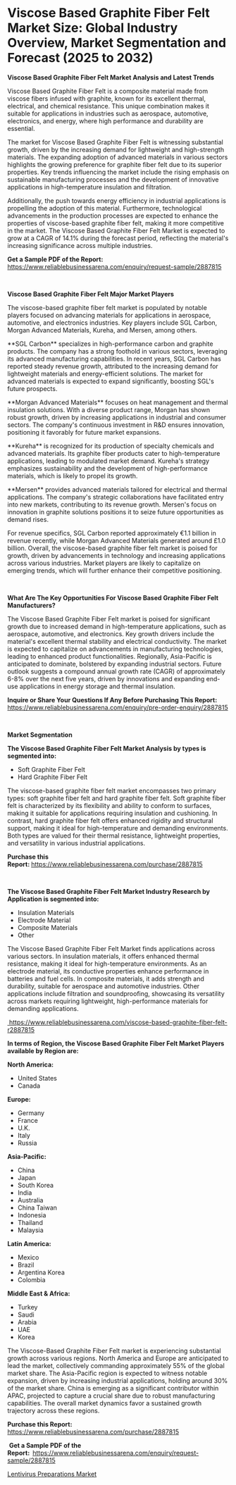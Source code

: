 <p><h1>Viscose Based Graphite Fiber Felt Market Size: Global Industry Overview, Market Segmentation and Forecast (2025 to 2032)</h1></p><p><strong>Viscose Based Graphite Fiber Felt Market Analysis and Latest Trends</strong></p>
<p><p>Viscose Based Graphite Fiber Felt is a composite material made from viscose fibers infused with graphite, known for its excellent thermal, electrical, and chemical resistance. This unique combination makes it suitable for applications in industries such as aerospace, automotive, electronics, and energy, where high performance and durability are essential.</p><p>The market for Viscose Based Graphite Fiber Felt is witnessing substantial growth, driven by the increasing demand for lightweight and high-strength materials. The expanding adoption of advanced materials in various sectors highlights the growing preference for graphite fiber felt due to its superior properties. Key trends influencing the market include the rising emphasis on sustainable manufacturing processes and the development of innovative applications in high-temperature insulation and filtration. </p><p>Additionally, the push towards energy efficiency in industrial applications is propelling the adoption of this material. Furthermore, technological advancements in the production processes are expected to enhance the properties of viscose-based graphite fiber felt, making it more competitive in the market. The Viscose Based Graphite Fiber Felt Market is expected to grow at a CAGR of 14.1% during the forecast period, reflecting the material's increasing significance across multiple industries.</p></p>
<p><strong>Get a Sample PDF of the Report:&nbsp;</strong> <a href="https://www.reliablebusinessarena.com/enquiry/request-sample/2887815?utm_campaign=2004&utm_medium=2&utm_source=Github&utm_content=ia&utm_term=14032025&utm_id=viscose-based-graphite-fiber-felt">https://www.reliablebusinessarena.com/enquiry/request-sample/2887815</a></p>
<p>&nbsp;</p>
<p><strong>Viscose Based Graphite Fiber Felt Major Market Players</strong></p>
<p><p>The viscose-based graphite fiber felt market is populated by notable players focused on advancing materials for applications in aerospace, automotive, and electronics industries. Key players include SGL Carbon, Morgan Advanced Materials, Kureha, and Mersen, among others.</p><p>**SGL Carbon** specializes in high-performance carbon and graphite products. The company has a strong foothold in various sectors, leveraging its advanced manufacturing capabilities. In recent years, SGL Carbon has reported steady revenue growth, attributed to the increasing demand for lightweight materials and energy-efficient solutions. The market for advanced materials is expected to expand significantly, boosting SGL's future prospects.</p><p>**Morgan Advanced Materials** focuses on heat management and thermal insulation solutions. With a diverse product range, Morgan has shown robust growth, driven by increasing applications in industrial and consumer sectors. The company's continuous investment in R&D ensures innovation, positioning it favorably for future market expansions.</p><p>**Kureha** is recognized for its production of specialty chemicals and advanced materials. Its graphite fiber products cater to high-temperature applications, leading to modulated market demand. Kureha's strategy emphasizes sustainability and the development of high-performance materials, which is likely to propel its growth.</p><p>**Mersen** provides advanced materials tailored for electrical and thermal applications. The company's strategic collaborations have facilitated entry into new markets, contributing to its revenue growth. Mersen's focus on innovation in graphite solutions positions it to seize future opportunities as demand rises.</p><p>For revenue specifics, SGL Carbon reported approximately €1.1 billion in revenue recently, while Morgan Advanced Materials generated around £1.0 billion. Overall, the viscose-based graphite fiber felt market is poised for growth, driven by advancements in technology and increasing applications across various industries. Market players are likely to capitalize on emerging trends, which will further enhance their competitive positioning.</p></p>
<p>&nbsp;</p>
<p><strong>What Are The Key Opportunities For Viscose Based Graphite Fiber Felt Manufacturers?</strong></p>
<p><p>The Viscose Based Graphite Fiber Felt market is poised for significant growth due to increased demand in high-temperature applications, such as aerospace, automotive, and electronics. Key growth drivers include the material's excellent thermal stability and electrical conductivity. The market is expected to capitalize on advancements in manufacturing technologies, leading to enhanced product functionalities. Regionally, Asia-Pacific is anticipated to dominate, bolstered by expanding industrial sectors. Future outlook suggests a compound annual growth rate (CAGR) of approximately 6-8% over the next five years, driven by innovations and expanding end-use applications in energy storage and thermal insulation.</p></p>
<p><strong>Inquire or Share Your Questions If Any Before Purchasing This Report:</strong> <a href="https://www.reliablebusinessarena.com/enquiry/pre-order-enquiry/2887815?utm_campaign=2004&utm_medium=2&utm_source=Github&utm_content=ia&utm_term=14032025&utm_id=viscose-based-graphite-fiber-felt">https://www.reliablebusinessarena.com/enquiry/pre-order-enquiry/2887815</a></p>
<p>&nbsp;</p>
<p><strong>Market Segmentation</strong></p>
<p><strong>The Viscose Based Graphite Fiber Felt Market Analysis by types is segmented into:</strong></p>
<p><ul><li>Soft Graphite Fiber Felt</li><li>Hard Graphite Fiber Felt</li></ul></p>
<p><p>The viscose-based graphite fiber felt market encompasses two primary types: soft graphite fiber felt and hard graphite fiber felt. Soft graphite fiber felt is characterized by its flexibility and ability to conform to surfaces, making it suitable for applications requiring insulation and cushioning. In contrast, hard graphite fiber felt offers enhanced rigidity and structural support, making it ideal for high-temperature and demanding environments. Both types are valued for their thermal resistance, lightweight properties, and versatility in various industrial applications.</p></p>
<p><strong>Purchase this Report:&nbsp;</strong><a href="https://www.reliablebusinessarena.com/purchase/2887815?utm_campaign=2004&utm_medium=2&utm_source=Github&utm_content=ia&utm_term=14032025&utm_id=viscose-based-graphite-fiber-felt">https://www.reliablebusinessarena.com/purchase/2887815</a></p>
<p>&nbsp;</p>
<p><strong>The Viscose Based Graphite Fiber Felt Market Industry Research by Application is segmented into:</strong></p>
<p><ul><li>Insulation Materials</li><li>Electrode Material</li><li>Composite Materials</li><li>Other</li></ul></p>
<p><p>The Viscose Based Graphite Fiber Felt Market finds applications across various sectors. In insulation materials, it offers enhanced thermal resistance, making it ideal for high-temperature environments. As an electrode material, its conductive properties enhance performance in batteries and fuel cells. In composite materials, it adds strength and durability, suitable for aerospace and automotive industries. Other applications include filtration and soundproofing, showcasing its versatility across markets requiring lightweight, high-performance materials for demanding applications.</p></p>
<p><a href="https://www.reliablebusinessarena.com/viscose-based-graphite-fiber-felt-r2887815?utm_campaign=2004&utm_medium=2&utm_source=Github&utm_content=ia&utm_term=14032025&utm_id=viscose-based-graphite-fiber-felt">&nbsp;https://www.reliablebusinessarena.com/viscose-based-graphite-fiber-felt-r2887815</a></p>
<p><strong>In terms of Region, the Viscose Based Graphite Fiber Felt Market Players available by Region are:</strong></p>
<p>
    <p> <strong> North America: </strong>
        <ul>
            <li>United States</li>
            <li>Canada</li>
        </ul>
        </p> 
    <p> <strong> Europe: </strong>
        <ul>
            <li>Germany</li>
            <li>France</li>
            <li>U.K.</li>
            <li>Italy</li>
            <li>Russia</li>
        </ul>
        </p> 
    <p> <strong> Asia-Pacific: </strong>
        <ul>
            <li>China</li>
            <li>Japan</li>
            <li>South Korea</li>
            <li>India</li>
            <li>Australia</li>
            <li>China Taiwan</li>
            <li>Indonesia</li>
            <li>Thailand</li>
            <li>Malaysia</li>
        </ul>
        </p> 
    <p> <strong> Latin America: </strong>
        <ul>
            <li>Mexico</li>
            <li>Brazil</li>
            <li>Argentina Korea</li>
            <li>Colombia</li>
        </ul>
        </p> 
    <p> <strong> Middle East & Africa: </strong>
        <ul>
            <li>Turkey</li>
            <li>Saudi</li>
            <li>Arabia</li>
            <li>UAE</li>
            <li>Korea</li>
        </ul>
    </p>
    </p>
<p><p>The Viscose-Based Graphite Fiber Felt market is experiencing substantial growth across various regions. North America and Europe are anticipated to lead the market, collectively commanding approximately 55% of the global market share. The Asia-Pacific region is expected to witness notable expansion, driven by increasing industrial applications, holding around 30% of the market share. China is emerging as a significant contributor within APAC, projected to capture a crucial share due to robust manufacturing capabilities. The overall market dynamics favor a sustained growth trajectory across these regions.</p></p>
<p><strong>Purchase this Report: </strong><a href="https://www.reliablebusinessarena.com/purchase/2887815?utm_campaign=2004&utm_medium=2&utm_source=Github&utm_content=ia&utm_term=14032025&utm_id=viscose-based-graphite-fiber-felt">https://www.reliablebusinessarena.com/purchase/2887815</a></p>
<p>&nbsp;<strong>Get a Sample PDF of the Report:&nbsp;&nbsp;</strong><a href="https://www.reliablebusinessarena.com/enquiry/request-sample/2887815?utm_campaign=2004&utm_medium=2&utm_source=Github&utm_content=ia&utm_term=14032025&utm_id=viscose-based-graphite-fiber-felt">https://www.reliablebusinessarena.com/enquiry/request-sample/2887815</a></p>
<p><strong></strong></p>
<p><p><a href="https://github.com/globismark/Market-Research-Report-List-6/blob/main/lentivirus-preparations-market.md?utm_campaign=2004&utm_medium=2&utm_source=Github&utm_content=ia&utm_term=14032025&utm_id=viscose-based-graphite-fiber-felt">Lentivirus Preparations Market</a></p></p>